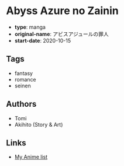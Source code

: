 # Abyss Azure no Zainin

-   **type**: manga
-   **original-name**: アビスアジュールの罪人
-   **start-date**: 2020-10-15

## Tags

-   fantasy
-   romance
-   seinen

## Authors

-   Tomi
-   Akihito (Story & Art)

## Links

-   [My Anime list](https://myanimelist.net/manga/136489/Abyss_Azure_no_Zainin)
